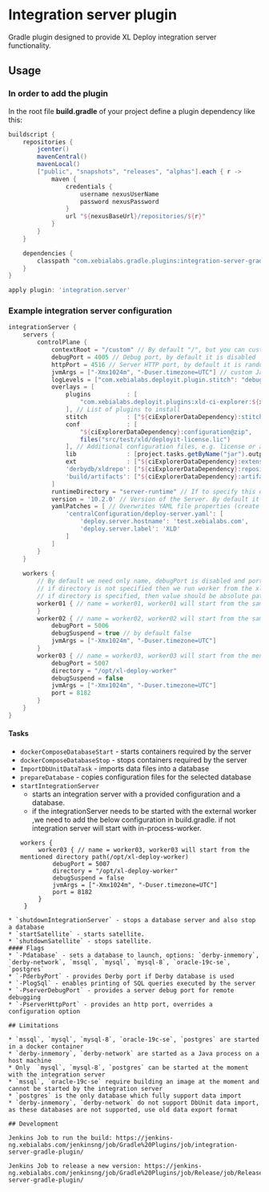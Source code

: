 # Integration server plugin

Gradle plugin designed to provide XL Deploy integration server functionality.

## Usage

### In order to add the plugin

In the root file **build.gradle** of your project define a plugin dependency like this:

```groovy
buildscript {
    repositories {
        jcenter()
        mavenCentral()
        mavenLocal()
        ["public", "snapshots", "releases", "alphas"].each { r ->
            maven {
                credentials {
                    username nexusUserName
                    password nexusPassword
                }
                url "${nexusBaseUrl}/repositories/${r}"
            }
        }
    }

    dependencies {
        classpath "com.xebialabs.gradle.plugins:integration-server-gradle-plugin:10.3.0-807.1406"
    }
}

apply plugin: 'integration.server'
```

### Example integration server configuration

```groovy
integrationServer {
    servers {
        controlPlane {
            contextRoot = "/custom" // By default "/", but you can customize it
            debugPort = 4005 // Debug port, by default it is disabled
            httpPort = 4516 // Server HTTP port, by default it is random port
            jvmArgs = ["-Xmx1024m", "-Duser.timezone=UTC"] // custom Java process arguments
            logLevels = ["com.xebialabs.deployit.plugin.stitch": "debug"] // Log level overwrites
            overlays = [
                plugins          : [
                    "com.xebialabs.deployit.plugins:xld-ci-explorer:${xldCiExplorerVersion}@xldp", 
                ], // List of plugins to install 
                stitch           : ["${ciExplorerDataDependency}:stitch@zip"], // Creates a folder "stitch" with copied content of zip archive 
                conf             : [
                    "${ciExplorerDataDependency}:configuration@zip",
                    files("src/test/xld/deployit-license.lic")
                ], // Additional configuration files, e.g. license or archived configuration files
                lib              : [project.tasks.getByName("jar").outputs.files], // List of libraries to install in lib directory
                ext              : ["${ciExplorerDataDependency}:extensions@zip"], // List of extensions to install
                'derbydb/xldrepo': ["${ciExplorerDataDependency}:repository@zip"], // Derby data files, if Derby is used
                'build/artifacts': ["${ciExplorerDataDependency}:artifacts@zip"], // List of artifacts to import
            ]
            runtimeDirectory = "server-runtime" // If to specify this directory, Deploy will be started from this folder and will not download it from external provider (Nexus)
            version = '10.2.0' // Version of the Server. By default it takes it from project property `xlDeployVersion`.
            yamlPatches = [ // Overwrites YAML file properties (create the file if it didn't exist yet)
                'centralConfiguration/deploy-server.yaml': [
                    'deploy.server.hostname': 'test.xebialabs.com',
                    'deploy.server.label': 'XLD'
                ]
            ]     
        }       
    }   
    
    workers {
        // By default we need only name, debugPort is disabled and port will be auto-generated from free ports
        // if directory is not specified then we run worker from the xl-deploy-server as local worker.
        // if directory is specified, then value should be absolute path
        worker01 { // name = worker01, worker01 will start from the same server directory as local worker(xl-deploy-10.2.0-server)
        }
        worker02 { // name = worker02, worker02 will start from the same server directory as local worker (xl-deploy-10.2.0-server)
            debugPort = 5006
            debugSuspend = true // by default false
            jvmArgs = ["-Xmx1024m", "-Duser.timezone=UTC"]
        }
        worker03 { // name = worker03, worker03 will start from the mentioned directory path(/opt/xl-deploy-worker)
            debugPort = 5007
            directory = "/opt/xl-deploy-worker"
            debugSuspend = false
            jvmArgs = ["-Xmx1024m", "-Duser.timezone=UTC"]
            port = 8182
        }
    }
}
```

#### Tasks

* `dockerComposeDatabaseStart` - starts containers required by the server
* `dockerComposeDatabaseStop` - stops containers required by the server
* `ImportDbUnitDataTask` - imports data files into a database
* `prepareDatabase` - copies configuration files for the selected database
* `startIntegrationServer` 
  - starts an integration server with a provided configuration and a database.
  - if the integrationServer needs to be started with the external worker ,we need to add the below configuration in build.gradle. if not integration server will start with in-process-worker.
   ```grovvy
   workers {      
        worker03 { // name = worker03, worker03 will start from the mentioned directory path(/opt/xl-deploy-worker)
            debugPort = 5007
            directory = "/opt/xl-deploy-worker"
            debugSuspend = false
            jvmArgs = ["-Xmx1024m", "-Duser.timezone=UTC"]
            port = 8182
        }
    }
```
* `shutdownIntegrationServer` - stops a database server and also stop a database
* `startSatellite` - starts satellite.
* `shutdownSatellite` - stops satellite.
#### Flags
* `-Pdatabase` - sets a database to launch, options: `derby-inmemory`, `derby-network`, `mssql`, `mysql`, `mysql-8`, `oracle-19c-se`, `postgres`
* `-PderbyPort` - provides Derby port if Derby database is used
* `-PlogSql` - enables printing of SQL queries executed by the server
* `-PserverDebugPort` - provides a server debug port for remote debugging
* `-PserverHttpPort` - provides an http port, overrides a configuration option

## Limitations

* `mssql`, `mysql`, `mysql-8`, `oracle-19c-se`, `postgres` are started in a docker container
* `derby-inmemory`, `derby-network` are started as a Java process on a host machine
* Only  `mysql`, `mysql-8`, `postgres` can be started at the moment with the integration server
* `mssql`, `oracle-19c-se` require building an image at the moment and cannot be started by the integration server
* `postgres` is the only database which fully support data import
* `derby-inmemory`, `derby-network` do not support DbUnit data import, as these databases are not supported, use old data export format

## Development

Jenkins Job to run the build: https://jenkins-ng.xebialabs.com/jenkinsng/job/Gradle%20Plugins/job/integration-server-gradle-plugin/

Jenkins Job to release a new version: https://jenkins-ng.xebialabs.com/jenkinsng/job/Gradle%20Plugins/job/Release/job/Release%20integration-server-gradle-plugin/

